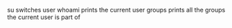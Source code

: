 su switches user
whoami prints the current user
groups prints all the groups the current user is part of
